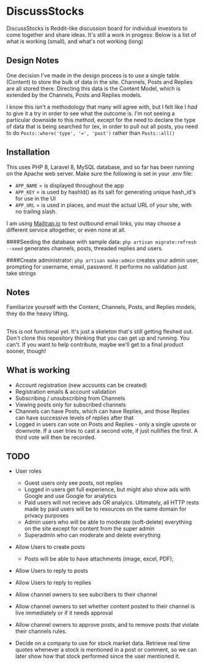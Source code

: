 # DiscussStocks

DiscussStocks is Reddit-like discussion board for individual investors to come together and share ideas. It's still a 
work in progess: Below is a list of what is working (small), and what's not working (long)

## Design Notes

One decision I've made in the design process is to use a single table (Content) to store the bulk of data in the site. 
Channels, Posts and Replies are all stored there. Directing this data is the Content Model, which is extended by the
Channels, Posts and Replies models.

I know this isn't a methodology that many will agree with, but I felt like I *had* to give it a try in order to see what
the outcome is. I'm not seeing a particular downside to this method, except for the need to declare the type of data 
that is being searched for (ex, in order to pull out all posts, you need to do `Posts::where('type', '=', 'post')` 
rather than `Posts::all()` 

## Installation
This uses PHP 8, Laravel 8, MySQL database, and so far has been running on the Apache web server. Make sure the following
is set in your .env file:

* `APP_NAME` = is displayed throughout the app
* `APP_KEY` = is used by hashId() as its salt for generating unique hash_id's for use in the UI
* `APP_URL` = is used in places, and must the actual URL of your site, with no trailing slash.

I am using [Mailtrap.io](https://mailtrap.io) to test outbound email links, you may choose a different service altogether, 
or even none at all.

####Seeding the database with sample data: 
`php artisan migrate:refresh --seed` generates channels, posts, threaded replies and users.

####Create administrator:
`php artisan make:admin` creates your admin user, prompting for username, email, password. It performs no validation 
just take strings

## Notes
Familiarize yourself with the Content, Channels, Posts, and Replies models, they do the heavy lifting.

##
This is not functional yet. It's just a skeleton that's still getting fleshed out. Don't clone this repository thinking 
that you can get up and running. You can't. If you want to help contribute, maybe we'll get to a final product sooner, 
though!

## What is working

* Account registration (new accounts can be created)
* Registration emails & account validation
* Subscribing / unsubscribing from Channels 
* Viewing posts only for subscribed channels
* Channels can have Posts, which can have Replies, and those Replies can have successive levels of replies after that
* Logged in users can vote on Posts and Replies - only a single upvote or downvote. If a user tries to cast a second vote,
if just nullifies the first. A third vote will then be recorded.

## TODO

* User roles
  * Guest users only see posts, not replies
  * Logged in users get full experience, but might also show ads with Google and use Google for analytics
  * Paid users will not recieve ads OR analyics. Ultimately, all HTTP rests made by paid users will be to resources
    on the same domain for privacy purposes
  * Admin users who will be able to moderate (soft-delete) everything on the site except for content from the super admin
  * Superadmin who can moderate and delete everything
* Allow Users to create posts
  * Posts will be able to have attachments (image, excel, PDF);
* Allow Users to reply to posts
* Allow Users to reply to replies

* Allow channel owners to see subcribers to their channel
* Allow channel owners to set whether content posted to their channel is live immediately or if it needs approval
* Allow channel owners to approve posts, and to remove posts that violate their channels rules.

* Decide on a company to use for stock market data. Retrieve real time quotes whenever a stock is mentioned in a post or 
comment, so we can later show how that stock performed since the user mentioned it.
  
